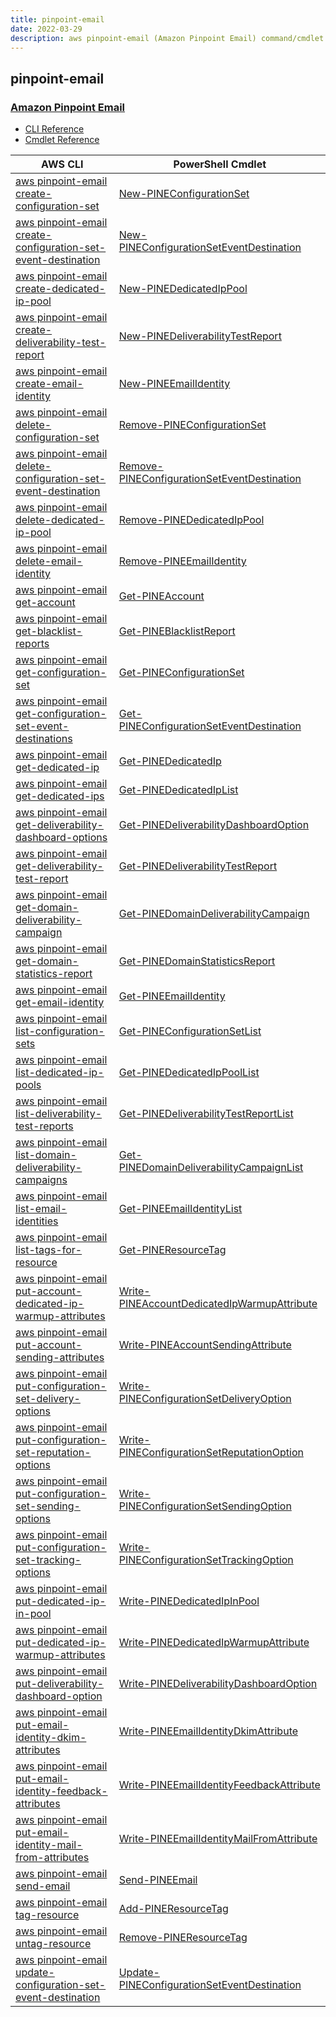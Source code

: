 ```yaml
---
title: pinpoint-email
date: 2022-03-29
description: aws pinpoint-email (Amazon Pinpoint Email) command/cmdlet list.
---
```


## pinpoint-email

### [Amazon Pinpoint Email](https://aws.amazon.com/pinpoint/)

* [CLI Reference](https://docs.aws.amazon.com/cli/latest/reference/pinpoint-email/index.html)
* [Cmdlet Reference](https://docs.aws.amazon.com/powershell/latest/reference/items/PinpointEmail_cmdlets.html)

|AWS CLI|PowerShell Cmdlet|
|----|----|
|[aws pinpoint-email create-configuration-set](https://docs.aws.amazon.com/cli/latest/reference/pinpoint-email/create-configuration-set.html)|[New-PINEConfigurationSet](https://docs.aws.amazon.com/powershell/latest/reference/items/New-PINEConfigurationSet.html)|
|[aws pinpoint-email create-configuration-set-event-destination](https://docs.aws.amazon.com/cli/latest/reference/pinpoint-email/create-configuration-set-event-destination.html)|[New-PINEConfigurationSetEventDestination](https://docs.aws.amazon.com/powershell/latest/reference/items/New-PINEConfigurationSetEventDestination.html)|
|[aws pinpoint-email create-dedicated-ip-pool](https://docs.aws.amazon.com/cli/latest/reference/pinpoint-email/create-dedicated-ip-pool.html)|[New-PINEDedicatedIpPool](https://docs.aws.amazon.com/powershell/latest/reference/items/New-PINEDedicatedIpPool.html)|
|[aws pinpoint-email create-deliverability-test-report](https://docs.aws.amazon.com/cli/latest/reference/pinpoint-email/create-deliverability-test-report.html)|[New-PINEDeliverabilityTestReport](https://docs.aws.amazon.com/powershell/latest/reference/items/New-PINEDeliverabilityTestReport.html)|
|[aws pinpoint-email create-email-identity](https://docs.aws.amazon.com/cli/latest/reference/pinpoint-email/create-email-identity.html)|[New-PINEEmailIdentity](https://docs.aws.amazon.com/powershell/latest/reference/items/New-PINEEmailIdentity.html)|
|[aws pinpoint-email delete-configuration-set](https://docs.aws.amazon.com/cli/latest/reference/pinpoint-email/delete-configuration-set.html)|[Remove-PINEConfigurationSet](https://docs.aws.amazon.com/powershell/latest/reference/items/Remove-PINEConfigurationSet.html)|
|[aws pinpoint-email delete-configuration-set-event-destination](https://docs.aws.amazon.com/cli/latest/reference/pinpoint-email/delete-configuration-set-event-destination.html)|[Remove-PINEConfigurationSetEventDestination](https://docs.aws.amazon.com/powershell/latest/reference/items/Remove-PINEConfigurationSetEventDestination.html)|
|[aws pinpoint-email delete-dedicated-ip-pool](https://docs.aws.amazon.com/cli/latest/reference/pinpoint-email/delete-dedicated-ip-pool.html)|[Remove-PINEDedicatedIpPool](https://docs.aws.amazon.com/powershell/latest/reference/items/Remove-PINEDedicatedIpPool.html)|
|[aws pinpoint-email delete-email-identity](https://docs.aws.amazon.com/cli/latest/reference/pinpoint-email/delete-email-identity.html)|[Remove-PINEEmailIdentity](https://docs.aws.amazon.com/powershell/latest/reference/items/Remove-PINEEmailIdentity.html)|
|[aws pinpoint-email get-account](https://docs.aws.amazon.com/cli/latest/reference/pinpoint-email/get-account.html)|[Get-PINEAccount](https://docs.aws.amazon.com/powershell/latest/reference/items/Get-PINEAccount.html)|
|[aws pinpoint-email get-blacklist-reports](https://docs.aws.amazon.com/cli/latest/reference/pinpoint-email/get-blacklist-reports.html)|[Get-PINEBlacklistReport](https://docs.aws.amazon.com/powershell/latest/reference/items/Get-PINEBlacklistReport.html)|
|[aws pinpoint-email get-configuration-set](https://docs.aws.amazon.com/cli/latest/reference/pinpoint-email/get-configuration-set.html)|[Get-PINEConfigurationSet](https://docs.aws.amazon.com/powershell/latest/reference/items/Get-PINEConfigurationSet.html)|
|[aws pinpoint-email get-configuration-set-event-destinations](https://docs.aws.amazon.com/cli/latest/reference/pinpoint-email/get-configuration-set-event-destinations.html)|[Get-PINEConfigurationSetEventDestination](https://docs.aws.amazon.com/powershell/latest/reference/items/Get-PINEConfigurationSetEventDestination.html)|
|[aws pinpoint-email get-dedicated-ip](https://docs.aws.amazon.com/cli/latest/reference/pinpoint-email/get-dedicated-ip.html)|[Get-PINEDedicatedIp](https://docs.aws.amazon.com/powershell/latest/reference/items/Get-PINEDedicatedIp.html)|
|[aws pinpoint-email get-dedicated-ips](https://docs.aws.amazon.com/cli/latest/reference/pinpoint-email/get-dedicated-ips.html)|[Get-PINEDedicatedIpList](https://docs.aws.amazon.com/powershell/latest/reference/items/Get-PINEDedicatedIpList.html)|
|[aws pinpoint-email get-deliverability-dashboard-options](https://docs.aws.amazon.com/cli/latest/reference/pinpoint-email/get-deliverability-dashboard-options.html)|[Get-PINEDeliverabilityDashboardOption](https://docs.aws.amazon.com/powershell/latest/reference/items/Get-PINEDeliverabilityDashboardOption.html)|
|[aws pinpoint-email get-deliverability-test-report](https://docs.aws.amazon.com/cli/latest/reference/pinpoint-email/get-deliverability-test-report.html)|[Get-PINEDeliverabilityTestReport](https://docs.aws.amazon.com/powershell/latest/reference/items/Get-PINEDeliverabilityTestReport.html)|
|[aws pinpoint-email get-domain-deliverability-campaign](https://docs.aws.amazon.com/cli/latest/reference/pinpoint-email/get-domain-deliverability-campaign.html)|[Get-PINEDomainDeliverabilityCampaign](https://docs.aws.amazon.com/powershell/latest/reference/items/Get-PINEDomainDeliverabilityCampaign.html)|
|[aws pinpoint-email get-domain-statistics-report](https://docs.aws.amazon.com/cli/latest/reference/pinpoint-email/get-domain-statistics-report.html)|[Get-PINEDomainStatisticsReport](https://docs.aws.amazon.com/powershell/latest/reference/items/Get-PINEDomainStatisticsReport.html)|
|[aws pinpoint-email get-email-identity](https://docs.aws.amazon.com/cli/latest/reference/pinpoint-email/get-email-identity.html)|[Get-PINEEmailIdentity](https://docs.aws.amazon.com/powershell/latest/reference/items/Get-PINEEmailIdentity.html)|
|[aws pinpoint-email list-configuration-sets](https://docs.aws.amazon.com/cli/latest/reference/pinpoint-email/list-configuration-sets.html)|[Get-PINEConfigurationSetList](https://docs.aws.amazon.com/powershell/latest/reference/items/Get-PINEConfigurationSetList.html)|
|[aws pinpoint-email list-dedicated-ip-pools](https://docs.aws.amazon.com/cli/latest/reference/pinpoint-email/list-dedicated-ip-pools.html)|[Get-PINEDedicatedIpPoolList](https://docs.aws.amazon.com/powershell/latest/reference/items/Get-PINEDedicatedIpPoolList.html)|
|[aws pinpoint-email list-deliverability-test-reports](https://docs.aws.amazon.com/cli/latest/reference/pinpoint-email/list-deliverability-test-reports.html)|[Get-PINEDeliverabilityTestReportList](https://docs.aws.amazon.com/powershell/latest/reference/items/Get-PINEDeliverabilityTestReportList.html)|
|[aws pinpoint-email list-domain-deliverability-campaigns](https://docs.aws.amazon.com/cli/latest/reference/pinpoint-email/list-domain-deliverability-campaigns.html)|[Get-PINEDomainDeliverabilityCampaignList](https://docs.aws.amazon.com/powershell/latest/reference/items/Get-PINEDomainDeliverabilityCampaignList.html)|
|[aws pinpoint-email list-email-identities](https://docs.aws.amazon.com/cli/latest/reference/pinpoint-email/list-email-identities.html)|[Get-PINEEmailIdentityList](https://docs.aws.amazon.com/powershell/latest/reference/items/Get-PINEEmailIdentityList.html)|
|[aws pinpoint-email list-tags-for-resource](https://docs.aws.amazon.com/cli/latest/reference/pinpoint-email/list-tags-for-resource.html)|[Get-PINEResourceTag](https://docs.aws.amazon.com/powershell/latest/reference/items/Get-PINEResourceTag.html)|
|[aws pinpoint-email put-account-dedicated-ip-warmup-attributes](https://docs.aws.amazon.com/cli/latest/reference/pinpoint-email/put-account-dedicated-ip-warmup-attributes.html)|[Write-PINEAccountDedicatedIpWarmupAttribute](https://docs.aws.amazon.com/powershell/latest/reference/items/Write-PINEAccountDedicatedIpWarmupAttribute.html)|
|[aws pinpoint-email put-account-sending-attributes](https://docs.aws.amazon.com/cli/latest/reference/pinpoint-email/put-account-sending-attributes.html)|[Write-PINEAccountSendingAttribute](https://docs.aws.amazon.com/powershell/latest/reference/items/Write-PINEAccountSendingAttribute.html)|
|[aws pinpoint-email put-configuration-set-delivery-options](https://docs.aws.amazon.com/cli/latest/reference/pinpoint-email/put-configuration-set-delivery-options.html)|[Write-PINEConfigurationSetDeliveryOption](https://docs.aws.amazon.com/powershell/latest/reference/items/Write-PINEConfigurationSetDeliveryOption.html)|
|[aws pinpoint-email put-configuration-set-reputation-options](https://docs.aws.amazon.com/cli/latest/reference/pinpoint-email/put-configuration-set-reputation-options.html)|[Write-PINEConfigurationSetReputationOption](https://docs.aws.amazon.com/powershell/latest/reference/items/Write-PINEConfigurationSetReputationOption.html)|
|[aws pinpoint-email put-configuration-set-sending-options](https://docs.aws.amazon.com/cli/latest/reference/pinpoint-email/put-configuration-set-sending-options.html)|[Write-PINEConfigurationSetSendingOption](https://docs.aws.amazon.com/powershell/latest/reference/items/Write-PINEConfigurationSetSendingOption.html)|
|[aws pinpoint-email put-configuration-set-tracking-options](https://docs.aws.amazon.com/cli/latest/reference/pinpoint-email/put-configuration-set-tracking-options.html)|[Write-PINEConfigurationSetTrackingOption](https://docs.aws.amazon.com/powershell/latest/reference/items/Write-PINEConfigurationSetTrackingOption.html)|
|[aws pinpoint-email put-dedicated-ip-in-pool](https://docs.aws.amazon.com/cli/latest/reference/pinpoint-email/put-dedicated-ip-in-pool.html)|[Write-PINEDedicatedIpInPool](https://docs.aws.amazon.com/powershell/latest/reference/items/Write-PINEDedicatedIpInPool.html)|
|[aws pinpoint-email put-dedicated-ip-warmup-attributes](https://docs.aws.amazon.com/cli/latest/reference/pinpoint-email/put-dedicated-ip-warmup-attributes.html)|[Write-PINEDedicatedIpWarmupAttribute](https://docs.aws.amazon.com/powershell/latest/reference/items/Write-PINEDedicatedIpWarmupAttribute.html)|
|[aws pinpoint-email put-deliverability-dashboard-option](https://docs.aws.amazon.com/cli/latest/reference/pinpoint-email/put-deliverability-dashboard-option.html)|[Write-PINEDeliverabilityDashboardOption](https://docs.aws.amazon.com/powershell/latest/reference/items/Write-PINEDeliverabilityDashboardOption.html)|
|[aws pinpoint-email put-email-identity-dkim-attributes](https://docs.aws.amazon.com/cli/latest/reference/pinpoint-email/put-email-identity-dkim-attributes.html)|[Write-PINEEmailIdentityDkimAttribute](https://docs.aws.amazon.com/powershell/latest/reference/items/Write-PINEEmailIdentityDkimAttribute.html)|
|[aws pinpoint-email put-email-identity-feedback-attributes](https://docs.aws.amazon.com/cli/latest/reference/pinpoint-email/put-email-identity-feedback-attributes.html)|[Write-PINEEmailIdentityFeedbackAttribute](https://docs.aws.amazon.com/powershell/latest/reference/items/Write-PINEEmailIdentityFeedbackAttribute.html)|
|[aws pinpoint-email put-email-identity-mail-from-attributes](https://docs.aws.amazon.com/cli/latest/reference/pinpoint-email/put-email-identity-mail-from-attributes.html)|[Write-PINEEmailIdentityMailFromAttribute](https://docs.aws.amazon.com/powershell/latest/reference/items/Write-PINEEmailIdentityMailFromAttribute.html)|
|[aws pinpoint-email send-email](https://docs.aws.amazon.com/cli/latest/reference/pinpoint-email/send-email.html)|[Send-PINEEmail](https://docs.aws.amazon.com/powershell/latest/reference/items/Send-PINEEmail.html)|
|[aws pinpoint-email tag-resource](https://docs.aws.amazon.com/cli/latest/reference/pinpoint-email/tag-resource.html)|[Add-PINEResourceTag](https://docs.aws.amazon.com/powershell/latest/reference/items/Add-PINEResourceTag.html)|
|[aws pinpoint-email untag-resource](https://docs.aws.amazon.com/cli/latest/reference/pinpoint-email/untag-resource.html)|[Remove-PINEResourceTag](https://docs.aws.amazon.com/powershell/latest/reference/items/Remove-PINEResourceTag.html)|
|[aws pinpoint-email update-configuration-set-event-destination](https://docs.aws.amazon.com/cli/latest/reference/pinpoint-email/update-configuration-set-event-destination.html)|[Update-PINEConfigurationSetEventDestination](https://docs.aws.amazon.com/powershell/latest/reference/items/Update-PINEConfigurationSetEventDestination.html)|

